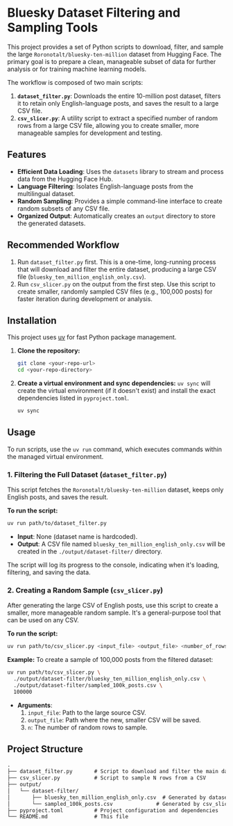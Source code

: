 # Bluesky Dataset Filtering and Sampling Tools

This project provides a set of Python scripts to download, filter, and sample the large `Roronotalt/bluesky-ten-million` dataset from Hugging Face. The primary goal is to prepare a clean, manageable subset of data for further analysis or for training machine learning models.

The workflow is composed of two main scripts:

1. **`dataset_filter.py`**: Downloads the entire 10-million post dataset, filters it to retain only English-language posts, and saves the result to a large CSV file.
2. **`csv_slicer.py`**: A utility script to extract a specified number of random rows from a large CSV file, allowing you to create smaller, more manageable samples for development and testing.

## Features

- **Efficient Data Loading**: Uses the `datasets` library to stream and process data from the Hugging Face Hub.
- **Language Filtering**: Isolates English-language posts from the multilingual dataset.
- **Random Sampling**: Provides a simple command-line interface to create random subsets of any CSV file.
- **Organized Output**: Automatically creates an `output` directory to store the generated datasets.

## Recommended Workflow

1. Run `dataset_filter.py` first. This is a one-time, long-running process that will download and filter the entire dataset, producing a large CSV file (`bluesky_ten_million_english_only.csv`).
2. Run `csv_slicer.py` on the output from the first step. Use this script to create smaller, randomly sampled CSV files (e.g., 100,000 posts) for faster iteration during development or analysis.

## Installation

This project uses [uv](https://github.com/astral-sh/uv) for fast Python package management.

1. **Clone the repository:**

    ```bash
    git clone <your-repo-url>
    cd <your-repo-directory>
    ```

2. **Create a virtual environment and sync dependencies:**
    `uv sync` will create the virtual environment (if it doesn't exist) and install the exact dependencies listed in `pyproject.toml`.

    ```bash
    uv sync
    ```

## Usage

To run scripts, use the `uv run` command, which executes commands within the managed virtual environment.

### 1. Filtering the Full Dataset (`dataset_filter.py`)

This script fetches the `Roronotalt/bluesky-ten-million` dataset, keeps only English posts, and saves the result.

**To run the script:**

```bash
uv run path/to/dataset_filter.py
```

- **Input**: None (dataset name is hardcoded).
- **Output**: A CSV file named `bluesky_ten_million_english_only.csv` will be created in the `./output/dataset-filter/` directory.

The script will log its progress to the console, indicating when it's loading, filtering, and saving the data.

### 2. Creating a Random Sample (`csv_slicer.py`)

After generating the large CSV of English posts, use this script to create a smaller, more manageable random sample. It's a general-purpose tool that can be used on any CSV.

**To run the script:**

```bash
uv run path/to/csv_slicer.py <input_file> <output_file> <number_of_rows>
```

**Example:**
To create a sample of 100,000 posts from the filtered dataset:

```bash
uv run path/to/csv_slicer.py \
  ./output/dataset-filter/bluesky_ten_million_english_only.csv \
  ./output/dataset-filter/sampled_100k_posts.csv \
  100000
```

- **Arguments**:
    1. `input_file`: Path to the large source CSV.
    2. `output_file`: Path where the new, smaller CSV will be saved.
    3. `n`: The number of random rows to sample.

## Project Structure

```txt
.
├── dataset_filter.py       # Script to download and filter the main dataset
├── csv_slicer.py           # Script to sample N rows from a CSV
├── output/
│   └── dataset-filter/
│       ├── bluesky_ten_million_english_only.csv  # Generated by dataset_filter.py
│       └── sampled_100k_posts.csv              # Generated by csv_slicer.py
├── pyproject.toml          # Project configuration and dependencies
└── README.md               # This file
```
